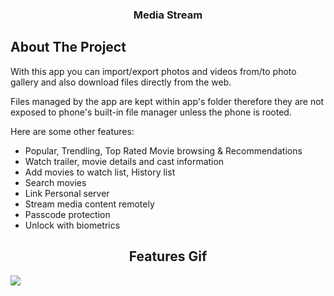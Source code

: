 <div align="center">

  <h3 align="center">Media Stream</h3>

  <p align="center">
    
  </p>
</div>

## About The Project

With this app you can import/export photos and videos from/to photo gallery and also download files directly from the web. 

Files managed by the app are kept within app's folder therefore they are not exposed to phone's built-in file manager unless the phone is rooted.

Here are some other features:

* Popular, Trendling, Top Rated Movie browsing & Recommendations 
* Watch trailer, movie details and cast information
* Add movies to watch list, History list
* Search movies
* Link Personal server
* Stream media content remotely
* Passcode protection
* Unlock with biometrics

<div align="center">
  <h2 align="center">Features Gif</h2>
</div>

<div align="center">
</div>
<img src="https://media.giphy.com/media/vFKqnCdLPNOKc/giphy.gif"  />

